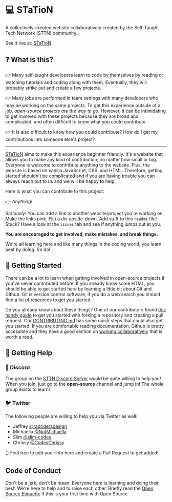 # :computer: STaTioN

A collectively-created website collaboratively created by the Self-Taught Tech Network (STTN) community.

See it live at: [STaTioN](https://station-team.netlify.app)

## :question: What is this?

👉 Many self-taught developers learn to code by themselves by reading or watching tutorials and coding along with them. Eventually, they will probably strike out and create a few projects.

👉 Many jobs are performed in team settings with many developers who may be working on the same projects. To get this experience outside of a job, _open-source projects are the way to go._ However, it can be intimidating to get involved with these projects because they are broad and complicated, and often difficult to know what you could contribute.

👉 It is also difficult to know *how* you could contribute? How do I get my contributions into someone else's project?

---

[STaTioN](https://station-team.netlify.app) aims to make this experience beginner friendly. It's a website that allows you to make any kind of contribution, no matter how small or big. Everyone is welcome to contribute anything to the website. Plus, the website is based on vanilla JavaScript, CSS, and HTML. Therefore, getting started shouldn't be complicated and if you are having trouble you can always reach out to us and we will be happy to help.

Here is what you can contribute to this project:

👉 *Anything!*

*Seriously!* You can add a link to another website/project you're working on. Make the links pink. Flip a div upside-down. Add stuff to this `readme` file! Stuck? Have a look at the `issues` tab and see if anything jumps out at you.

**You are encouraged to get involved, make mistakes, and break things.**

We're all learning here and like many things in the coding world, you learn best by *doing*. So do!

## :hammer: Getting Started

There can be a lot to learn when getting involved in open-source projects if you've never contributed before. If you already know some HTML, you should be able to get started here by learning a little bit about Git and Github. Git is version control software, if you do a web search you should find a lot of resources to get you started.

Do you already know about these things? One of our contributors found [this handy guide](https://www.freecodecamp.org/news/a-practical-guide-to-start-opensource-contributions/) to get you started with forking a repository and creating a pull request. Our [CONTRIBUTING.md](https://github.com/jeffreycharters/station/blob/main/CONTRIBUTING.md) has some quick steps that could also get you started. If you are comfortable reading documentation, Github is pretty accessible and they have a good section on [working collaboratively](https://docs.github.com/en/pull-requests/collaborating-with-pull-requests/getting-started/about-collaborative-development-models) that is worth a read.

## :information_desk_person: Getting Help

### :space_invader: Discord

The group on the [STTN Discord Server](https://discord.gg/NhAfhBnh8g) would be quite willing to help you! When you join, just go to the **open-source** channel and jump in! The whole group exists to learn!

### :bird: Twitter

The following people are willing to help you via Twitter as well:

- Jeffrey [@radridersdesign](https://twitter.com/radridersdesign)
- Michaella [@NotMichaella](https://twitter.com/NotMichaella)
- Slim [@slim-codes](https://twitter.com/slimcodes)
- Chrissy [@CodesChrissy](https://twitter.com/CodesChrissy)

👆 Feel free to add your info here and create a Pull Request to get added!

## Code of Conduct

Don't be a jerk, don't be mean. Everyone here is learning and doing their best. We're here to help and to raise each other. Briefly read the [Open Source Etiquette](https://developer.mozilla.org/en-US/docs/MDN/Community/Open_source_etiquette) if this is your first time with Open Source
